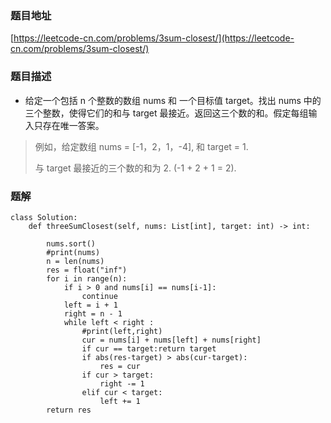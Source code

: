 ### 题目地址

[https://leetcode-cn.com/problems/3sum-closest/](https://leetcode-cn.com/problems/3sum-closest/)

### 题目描述

- 给定一个包括 n 个整数的数组 nums 和 一个目标值 target。找出 nums 中的三个整数，使得它们的和与 target 最接近。返回这三个数的和。假定每组输入只存在唯一答案。

> 例如，给定数组 nums = [-1，2，1，-4], 和 target = 1.  
>   
> 与 target 最接近的三个数的和为 2. (-1 + 2 + 1 = 2).

### 题解

```
class Solution:
    def threeSumClosest(self, nums: List[int], target: int) -> int:

        nums.sort()
        #print(nums)
        n = len(nums)
        res = float("inf")
        for i in range(n):
            if i > 0 and nums[i] == nums[i-1]:
                continue
            left = i + 1
            right = n - 1
            while left < right :
                #print(left,right)
                cur = nums[i] + nums[left] + nums[right]
                if cur == target:return target
                if abs(res-target) > abs(cur-target):
                    res = cur
                if cur > target:
                    right -= 1
                elif cur < target:
                    left += 1
        return res
```
